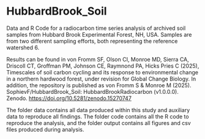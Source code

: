 # HubbardBrook_Soil
Data and R Code for a radiocarbon time series analysis of archived soil samples from Hubbard Brook Experimental Forest, NH, USA. Samples are from two different sampling efforts, both representing the reference watershed 6.

Results can be found in von Fromm SF, Olson CI, Monroe MD, Sierra CA, Driscoll CT, Groffman PM, Johnson CE, Raymnond PA, Hicks Pries C (2025), Timescales of soil carbon cycling and its response to environmental change in a northern hardwood forest, under revision for Global Change Biology. In addition, the repository is published as von Fromm S & Monroe M (2025). SophievF/HubbardBrook_Soil: HubbardBrookRadiocarbon (v1.0.0.0). Zenodo. https://doi.org/10.5281/zenodo.15270747

The folder data contains all data produced within this study and auxiliary data to reproduce all findings. The folder code contains all the R code to reproduce the analysis, and the folder output contains all figures and csv files produced during analysis.


